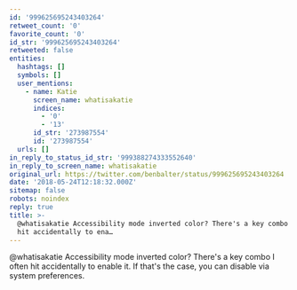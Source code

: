 ```yaml
---
id: '999625695243403264'
retweet_count: '0'
favorite_count: '0'
id_str: '999625695243403264'
retweeted: false
entities:
  hashtags: []
  symbols: []
  user_mentions:
    - name: Katie
      screen_name: whatisakatie
      indices:
        - '0'
        - '13'
      id_str: '273987554'
      id: '273987554'
  urls: []
in_reply_to_status_id_str: '999388274333552640'
in_reply_to_screen_name: whatisakatie
original_url: https://twitter.com/benbalter/status/999625695243403264
date: '2018-05-24T12:18:32.000Z'
sitemap: false
robots: noindex
reply: true
title: >-
  @whatisakatie Accessibility mode inverted color? There's a key combo I often
  hit accidentally to ena…
---
```


@whatisakatie Accessibility mode inverted color? There's a key combo I often hit accidentally to enable it. If that's the case, you can disable via system preferences.
